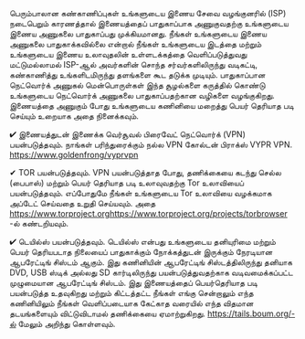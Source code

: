 
பெரும்பாலான கண்காணிப்புகள் உங்களுடைய இணைய சேவை வழங்குனரில் (ISP) நடைபெறும் காரணத்தால் இணையத்தைப் பாதுகாப்பாக அணுகுவதற்கு உங்களுடைய இணைய அணுகலை பாதுகாப்பது முக்கியமானது. நீங்கள் உங்களுடைய இணைய அணுகலை பாதுகாக்கவில்லை என்றால் நீங்கள் உங்களுடைய இடத்தை மற்றும் உங்களுடைய இணைய உலாவுதலின் உள்ளடக்கத்தை வெளிப்படுத்துவது மட்டுமல்லாமல் ISP-ஆல் அவர்களின் சொந்த சர்வர்களிலிருந்து வடிகட்டி, கண்காணித்து உங்களிடமிருந்து தளங்களை கூட தடுக்க முடியும். பாதுகாப்பான நெட்வொர்க் அணுகல் மென்பொருள்கள் இந்த சூழல்களை கருத்தில் கொண்டு உங்களுடைய நெட்வொர்க் அணுகலை பாதுகாப்பதற்கான வழிகளை வழங்குகிறது. இணையத்தை அணுகும் போது உங்களுடைய கணினியை மறைத்து பெயர் தெரியாத படி செய்யும் உறையாக அதை நினைக்கவும்.

✔ இணையத்துடன் இணைக்க வெர்சூவல் பிரைவேட் நெட்வொர்க் (VPN) பயன்படுத்தவும். நாங்கள் பரிந்துரைக்கும் நல்ல VPN கோல்டன் பிராக்ஸ் VYPR VPN. https://www.goldenfrong/vyprvpn

✔ TOR பயன்படுத்தவும். VPN பயன்படுத்தாத போது, தணிக்கையை கடந்து செல்ல (பைபாஸ்) மற்றும் பெயர் தெரியாத படி உலாவுவதற்கு Tor உலாவியைப் பயன்படுத்தவும். எப்போதுமே நீங்கள் உங்களுடைய Tor உலாவியை வழக்கமாக அப்டேட் செய்வதை உறுதி செய்யவும். அதை https://www.torproject.orghttps://www.torproject.org/projects/torbrowser -ல் கண்டறியவும். 

✔ டெயில்ஸ் பயன்படுத்தவும். டெயில்ஸ் என்பது உங்களுடைய தனியுரிமை மற்றும் பெயர் தெரியபடாத நிலையைப் பாதுகாக்கும் நோக்கத்துடன் இருக்கும் நேரடியான ஆபரேட்டிங் சிஸ்டம் ஆகும். இது கணினியின் ஆபரேட்டிங் சிஸ்டத்திலிருந்து தனியாக DVD, USB ஸ்டிக் அல்லது SD கார்டிலிருந்து பயன்படுத்துவதற்காக வடிவமைக்கப்பட்ட முழுமையான ஆபரேட்டிங் சிஸ்டம். இது இணையத்தைப் பெயர்தெரியாத படி பயன்படுத்த உதவுகிறது மற்றும் கிட்டத்தட்ட நீங்கள் எங்கு சென்றாலும் எந்த கணினியிலும் நீங்கள் வெளிப்படையாக கேட்காத வரையில் எந்த விதமான தடயங்களையும் விட்டுவிடாமல் தணிக்கையை ஏமாற்றுகிறது. https://tails.boum.org/-ல் மேலும் அறிந்து கொள்ளவும்.